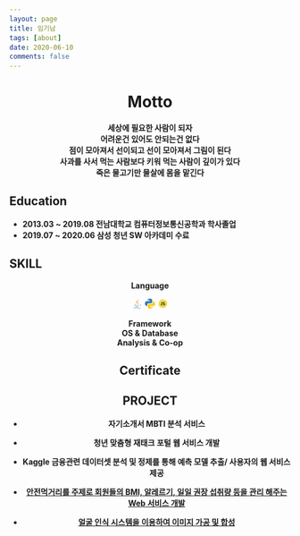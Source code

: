```yaml
---
layout: page
title: 임기남
tags: [about]
date: 2020-06-10
comments: false
---
```

  
<center><h1><b>Motto</h1></h3></center>  
<center></a>세상에 필요한 사람이 되자</center>  
<center>어려운건 있어도 안되는건 없다</center>  
<center>점이 모아져서 선이되고 선이 모아져서 그림이 된다</center>  
<center>사과를 사서 먹는 사람보다 키워 먹는 사람이 깊이가 있다</center>  
<center>죽은 물고기만 물살에 몸을 맡긴다</center>  

## Education
 - 2013.03 ~ 2019.08 전남대학교 컴퓨터정보통신공학과 학사졸업
 - 2019.07 ~ 2020.06 삼성 청년 SW 아카데미 수료
 
## SKILL
 <center><b>Language</b></center>
 <center>
 <p float="left">
  <img src="../assets/img/skill/java.png" width="20" />
  <img src="../assets/img/skill/python.png" width="20" /> 
  <img src="../assets/img/skill/javascript2.png" width="20" />
</p>
<center>
 <center><b>Framework</b></center>
 <center><b>OS & Database</b></center>
 <center><b>Analysis & Co-op</b></center>  

## Certificate


## PROJECT
* 자기소개서 MBTI 분석 서비스  

* 청년 맞춤형 재태크 포털 웹 서비스 개발  

* Kaggle 금융관련 데이터셋 분석 및 정제를 통해 예측 모델 추출/ 사용자의 웹 서비스 제공  

* <a href="https://limkinam.github.io/SafeFood/">안전먹거리를 주제로 회원들의 BMI, 알레르기, 일일 권장 섭취량 등을 관리 해주는 Web 서비스 개발  
    
* <a href="https://limkinam.github.io/face_recognition/">얼굴 인식 시스템을 이용하여 이미지 가공 및 합성 </a>
